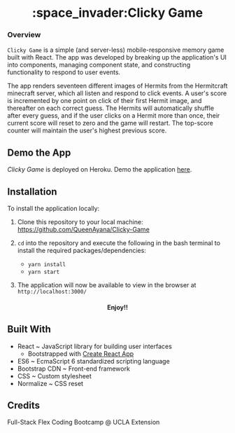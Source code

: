 <h1 align="center"><strong>:space_invader:Clicky Game</strong></h1>

### Overview

`Clicky Game` is a simple (and server-less) mobile-responsive memory game built with React. The app was developed by breaking up the application's UI into components, managing component state, and constructing functionality to respond to user events.  

The app renders seventeen different images of Hermits from the Hermitcraft minecraft server, which all listen and respond to click events. A user's score is incremented by one point on click of their first Hermit image, and thereafter on each correct guess. The Hermits will automatically shuffle after every guess, and if the user clicks on a Hermit more than once, their current score will reset to zero and the game will restart. The top-score counter will maintain the user's highest previous score.


## Demo the App

*Clicky Game* is deployed on Heroku. Demo the application [here](https://git.heroku.com/gentle-chamber-82271.git
).

## Installation

To install the application locally:
1. Clone this repository to your local machine:
      https://github.com/QueenAyana/Clicky-Game      
2. `cd` into the repository and execute the following in the bash terminal to install the required packages/dependencies:
    - `yarn install`
    - `yarn start`
            
3. The application will now be available to view in the browser at  `http://localhost:3000/`            

<h4 align="center">Enjoy!!</h4>


## Built With

- React ~ JavaScript library for building user interfaces
    * Bootstrapped with [Create React App](https://github.com/facebook/create-react-app)
- ES6 ~ EcmaScript 6 standardized scripting language
- Bootstrap CDN ~ Front-end framework
- CSS ~ Custom stylesheet
- Normalize ~ CSS reset


## Credits

Full-Stack Flex Coding Bootcamp @ UCLA Extension
